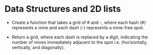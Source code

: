 # Data Structures and 2D lists

* Create a function that takes a grid of # and -, where each hash (#) represents a mine and each dash (-) represents a mine-free spot.

* Return a grid, where each dash is replaced by a digit, indicating the number of mines immediately adjacent to the spot i.e. (horizontally, vertically, and diagonally).
